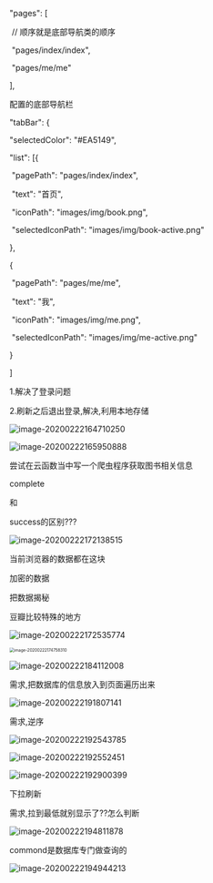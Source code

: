   "pages": [

​    // 顺序就是底部导航类的顺序

​    "pages/index/index",

​    "pages/me/me"



  ],

配置的底部导航栏

 "tabBar": {

  "selectedColor": "#EA5149",

  "list": [{

​    "pagePath": "pages/index/index",

​    "text": "首页",

​    "iconPath": "images/img/book.png",

​    "selectedIconPath": "images/img/book-active.png"

   },

   {

​    "pagePath": "pages/me/me",

​    "text": "我",

​    "iconPath": "images/img/me.png",

​    "selectedIconPath": "images/img/me-active.png"

   }

  ]



1.解决了登录问题

2.刷新之后退出登录,解决,利用本地存储

![image-20200222164710250](C:\Users\Artificial\AppData\Roaming\Typora\typora-user-images\image-20200222164710250.png)

![image-20200222165950888](C:\Users\Artificial\AppData\Roaming\Typora\typora-user-images\image-20200222165950888.png)





尝试在云函数当中写一个爬虫程序获取图书相关信息





complete

和

success的区别???

![image-20200222172138515](C:\Users\Artificial\AppData\Roaming\Typora\typora-user-images\image-20200222172138515.png)

当前浏览器的数据都在这块

加密的数据

把数据揭秘

豆瓣比较特殊的地方

![image-20200222172535774](C:\Users\Artificial\AppData\Roaming\Typora\typora-user-images\image-20200222172535774.png)

<img src="C:\Users\Artificial\AppData\Roaming\Typora\typora-user-images\image-20200222174758310.png" alt="image-20200222174758310" style="zoom:50%;" />







![image-20200222184112008](C:\Users\Artificial\AppData\Roaming\Typora\typora-user-images\image-20200222184112008.png)





需求,把数据库的信息放入到页面遍历出来

![image-20200222191807141](C:\Users\Artificial\AppData\Roaming\Typora\typora-user-images\image-20200222191807141.png)





需求,逆序

![image-20200222192543785](C:\Users\Artificial\AppData\Roaming\Typora\typora-user-images\image-20200222192543785.png)

![image-20200222192552451](C:\Users\Artificial\AppData\Roaming\Typora\typora-user-images\image-20200222192552451.png)







![image-20200222192900399](C:\Users\Artificial\AppData\Roaming\Typora\typora-user-images\image-20200222192900399.png)



下拉刷新





需求,拉到最低就别显示了??怎么判断



![image-20200222194811878](C:\Users\Artificial\AppData\Roaming\Typora\typora-user-images\image-20200222194811878.png)

commond是数据库专门做查询的





![image-20200222194944213](C:\Users\Artificial\AppData\Roaming\Typora\typora-user-images\image-20200222194944213.png)